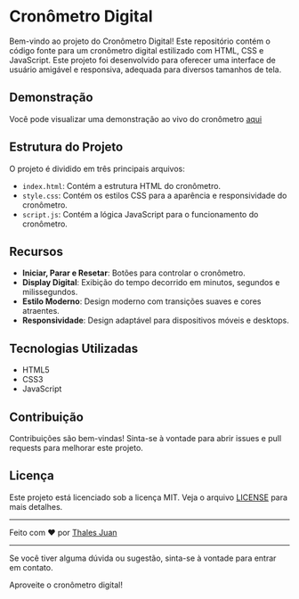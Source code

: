 # Cronômetro Digital

Bem-vindo ao projeto do Cronômetro Digital! Este repositório contém o código fonte para um cronômetro digital estilizado com HTML, CSS e JavaScript. Este projeto foi desenvolvido para oferecer uma interface de usuário amigável e responsiva, adequada para diversos tamanhos de tela.

## Demonstração

Você pode visualizar uma demonstração ao vivo do cronômetro [aqui](https://thalesjuann.github.io/CronometroDigital/)


## Estrutura do Projeto

O projeto é dividido em três principais arquivos:

- `index.html`: Contém a estrutura HTML do cronômetro.
- `style.css`: Contém os estilos CSS para a aparência e responsividade do cronômetro.
- `script.js`: Contém a lógica JavaScript para o funcionamento do cronômetro.

## Recursos

- **Iniciar, Parar e Resetar**: Botões para controlar o cronômetro.
- **Display Digital**: Exibição do tempo decorrido em minutos, segundos e milissegundos.
- **Estilo Moderno**: Design moderno com transições suaves e cores atraentes.
- **Responsividade**: Design adaptável para dispositivos móveis e desktops.

## Tecnologias Utilizadas

- HTML5
- CSS3
- JavaScript

## Contribuição

Contribuições são bem-vindas! Sinta-se à vontade para abrir issues e pull requests para melhorar este projeto.

## Licença

Este projeto está licenciado sob a licença MIT. Veja o arquivo [LICENSE](https://github.com/thalesjuann/CronometroDigital/blob/main/LICENSE) para mais detalhes.

---

Feito com ♥ por [Thales Juan](https://github.com/thalesjuann)

---

Se você tiver alguma dúvida ou sugestão, sinta-se à vontade para entrar em contato.

Aproveite o cronômetro digital!
